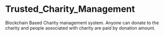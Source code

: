 # Trusted_Charity_Management
Blockchain Based Charity management system. 
Anyone can donate to the charity and people associated with charity are paid by donation amount.
